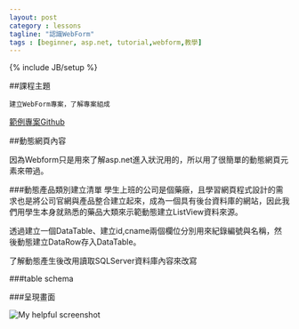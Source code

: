 ```yaml
---
layout: post
category : lessons
tagline: "認識WebForm"
tags : [beginner, asp.net, tutorial,webform,教學]
---
```

{% include JB/setup %}

##課程主題

    建立WebForm專案，了解專案組成

[範例專案Github](https://github.com/hahalin/aspnetclass)

##動態網頁內容

因為Webform只是用來了解asp.net進入狀況用的，所以用了很簡單的動態網頁元素來帶過。

###動態產品類別建立清單
學生上班的公司是個藥廠，且學習網頁程式設計的需求也是將公司官網與產品整合建立起來，成為一個具有後台資料庫的網站，因此我們用學生本身就熟悉的藥品大類來示範動態建立ListView資料來源。

透過建立一個DataTable、建立id,cname兩個欄位分別用來紀錄編號與名稱，然後動態建立DataRow存入DataTable。

<script src="https://gist.github.com/hahalin/d194fc32036d51f1baf9.js"></script>

了解動態產生後改用讀取SQLServer資料庫內容來改寫

<script src="https://gist.github.com/hahalin/df7c1c98fe23ae11a69e.js"></script>

###table schema

<script src="https://gist.github.com/hahalin/b3b23b273335ec3dfaa7.js"></script>

###呈現畫面

![My helpful screenshot]({{BASE_PATH}}/assets/img/webform01/1.png)


